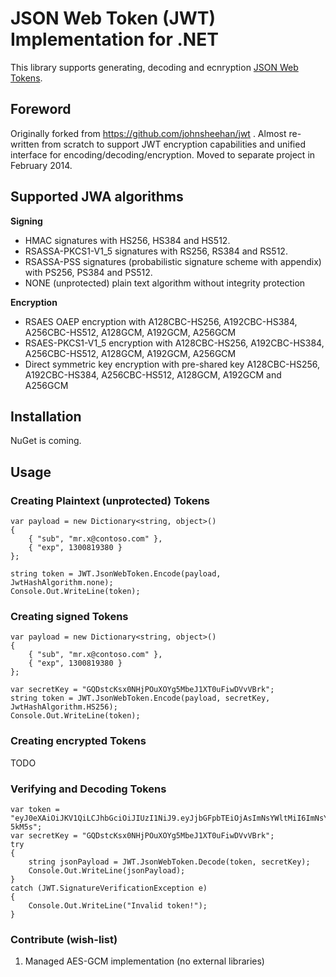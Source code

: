 # JSON Web Token (JWT) Implementation for .NET

This library supports generating, decoding and ecnryption [JSON Web Tokens](http://tools.ietf.org/html/draft-jones-json-web-token-10).

## Foreword
Originally forked from https://github.com/johnsheehan/jwt . Almost re-written from scratch to support JWT encryption capabilities and unified interface for encoding/decoding/encryption.
Moved to separate project in February 2014.

## Supported JWA algorithms

**Signing**
- HMAC signatures with HS256, HS384 and HS512.
- RSASSA-PKCS1-V1_5 signatures with RS256, RS384 and RS512.
- RSASSA-PSS signatures (probabilistic signature scheme with appendix) with PS256, PS384 and PS512.
- NONE (unprotected) plain text algorithm without integrity protection

**Encryption**
- RSAES OAEP encryption with A128CBC-HS256, A192CBC-HS384, A256CBC-HS512, A128GCM, A192GCM, A256GCM
- RSAES-PKCS1-V1_5 encryption with A128CBC-HS256, A192CBC-HS384, A256CBC-HS512, A128GCM, A192GCM, A256GCM
- Direct symmetric key encryption with pre-shared key A128CBC-HS256, A192CBC-HS384, A256CBC-HS512, A128GCM, A192GCM and A256GCM

## Installation
NuGet is coming. 

## Usage
### Creating Plaintext (unprotected) Tokens
	var payload = new Dictionary<string, object>() 
	{
	    { "sub", "mr.x@contoso.com" },
	    { "exp", 1300819380 }
	};

	string token = JWT.JsonWebToken.Encode(payload, JwtHashAlgorithm.none);
	Console.Out.WriteLine(token);

### Creating signed Tokens
    var payload = new Dictionary<string, object>() 
	{
        { "sub", "mr.x@contoso.com" },
        { "exp", 1300819380 }
    };
	
    var secretKey = "GQDstcKsx0NHjPOuXOYg5MbeJ1XT0uFiwDVvVBrk";
    string token = JWT.JsonWebToken.Encode(payload, secretKey, JwtHashAlgorithm.HS256);
    Console.Out.WriteLine(token);


### Creating encrypted Tokens

TODO


### Verifying and Decoding Tokens

    var token = "eyJ0eXAiOiJKV1QiLCJhbGciOiJIUzI1NiJ9.eyJjbGFpbTEiOjAsImNsYWltMiI6ImNsYWltMi12YWx1ZSJ9.8pwBI_HtXqI3UgQHQ_rDRnSQRxFL1SR8fbQoS-5kM5s";
    var secretKey = "GQDstcKsx0NHjPOuXOYg5MbeJ1XT0uFiwDVvVBrk";
    try
    {
        string jsonPayload = JWT.JsonWebToken.Decode(token, secretKey);
        Console.Out.WriteLine(jsonPayload);
    }
    catch (JWT.SignatureVerificationException e)
    {
        Console.Out.WriteLine("Invalid token!");
    }

### Contribute (wish-list)
1. Managed AES-GCM implementation (no external libraries)
